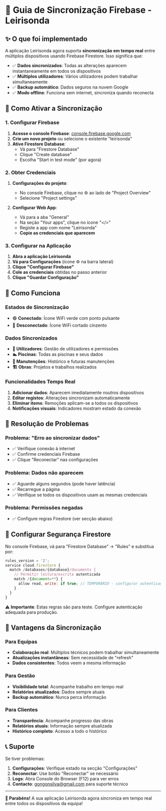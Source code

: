 # 🔄 Guia de Sincronização Firebase - Leirisonda

## ✨ O que foi implementado

A aplicação Leirisonda agora suporta **sincronização em tempo real** entre múltiplos dispositivos usando Firebase Firestore. Isso significa que:

- ✅ **Dados sincronizados**: Todas as alterações aparecem instantaneamente em todos os dispositivos
- ✅ **Múltiplos utilizadores**: Vários utilizadores podem trabalhar simultaneamente
- ✅ **Backup automático**: Dados seguros na nuvem Google
- ✅ **Modo offline**: Funciona sem internet, sincroniza quando reconecta

## 🚀 Como Ativar a Sincronização

### 1. Configurar Firebase

1. **Acesse o console Firebase**: [console.firebase.google.com](https://console.firebase.google.com)
2. **Crie um novo projeto** ou selecione o existente "leirisonda"
3. **Ative Firestore Database**:
   - Vá para "Firestore Database"
   - Clique "Create database"
   - Escolha "Start in test mode" (por agora)

### 2. Obter Credenciais

1. **Configurações do projeto**:

   - No console Firebase, clique no ⚙️ ao lado de "Project Overview"
   - Selecione "Project settings"

2. **Configurar Web App**:
   - Vá para a aba "General"
   - Na seção "Your apps", clique no ícone "</>"
   - Registe a app com nome "Leirisonda"
   - **Copie as credenciais que aparecem**

### 3. Configurar na Aplicação

1. **Abra a aplicação Leirisonda**
2. **Vá para Configurações** (ícone ⚙️ na barra lateral)
3. **Clique "Configurar Firebase"**
4. **Cole as credenciais** obtidas no passo anterior
5. **Clique "Guardar Configuração"**

## 📱 Como Funciona

### Estados de Sincronização

- 🟢 **Conectado**: Ícone WiFi verde com ponto pulsante
- 🔴 **Desconectado**: Ícone WiFi cortado cinzento

### Dados Sincronizados

- **👥 Utilizadores**: Gestão de utilizadores e permissões
- **🏊 Piscinas**: Todas as piscinas e seus dados
- **🔧 Manutenções**: Histórico e futuras manutenções
- **🏗️ Obras**: Projetos e trabalhos realizados

### Funcionalidades Temps Real

1. **Adicionar dados**: Aparecem imediatamente noutros dispositivos
2. **Editar registos**: Alterações sincronizam automaticamente
3. **Eliminar items**: Remoções aplicam-se a todos os dispositivos
4. **Notificações visuais**: Indicadores mostram estado da conexão

## 🔧 Resolução de Problemas

### Problema: "Erro ao sincronizar dados"

- ✅ Verifique conexão à internet
- ✅ Confirme credenciais Firebase
- ✅ Clique "Reconectar" nas configurações

### Problema: Dados não aparecem

- ✅ Aguarde alguns segundos (pode haver latência)
- ✅ Recarregue a página
- ✅ Verifique se todos os dispositivos usam as mesmas credenciais

### Problema: Permissões negadas

- ✅ Configure regras Firestore (ver secção abaixo)

## 🔐 Configurar Segurança Firestore

No console Firebase, vá para "Firestore Database" → "Rules" e substitua por:

```javascript
rules_version = '2';
service cloud.firestore {
  match /databases/{database}/documents {
    // Permitir leitura/escrita autenticada
    match /{document=**} {
      allow read, write: if true; // TEMPORÁRIO - configurar autenticação depois
    }
  }
}
```

⚠️ **Importante**: Estas regras são para teste. Configure autenticação adequada para produção.

## 🌟 Vantagens da Sincronização

### Para Equipas

- **Colaboração real**: Múltiplos técnicos podem trabalhar simultaneamente
- **Atualizações instantâneas**: Sem necessidade de "refresh"
- **Dados consistentes**: Todos veem a mesma informação

### Para Gestão

- **Visibilidade total**: Acompanhe trabalho em tempo real
- **Relatórios atualizados**: Dados sempre atuais
- **Backup automático**: Nunca perca informação

### Para Clientes

- **Transparência**: Acompanhe progresso das obras
- **Relatórios atuais**: Informação sempre atualizada
- **Histórico completo**: Acesso a todo o histórico

## 📞 Suporte

Se tiver problemas:

1. **Configurações**: Verifique estado na secção "Configurações"
2. **Reconectar**: Use botão "Reconectar" se necessário
3. **Logs**: Abra Console do Browser (F12) para ver erros
4. **Contacto**: gongonsilva@gmail.com para suporte técnico

---

**🎉 Parabéns!** A sua aplicação Leirisonda agora sincroniza em tempo real entre todos os dispositivos da equipa!
